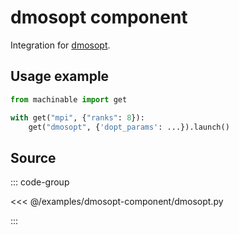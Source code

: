 # dmosopt component

Integration for [dmosopt](https://github.com/dmosopt/dmosopt).

## Usage example

```python
from machinable import get

with get("mpi", {"ranks": 8}):
    get("dmosopt", {'dopt_params': ...}).launch()
```

## Source

::: code-group

<<< @/examples/dmosopt-component/dmosopt.py

:::



